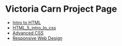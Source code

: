 # Victoria Carn Project Page 

<ul>
    <li><a href="intro_to_html/index.html" target="_blank">Intro to HTML</a></li>
    <li><a href="HTML_5_intro_to_css/index.html" target="_blank">HTML_5_intro_to_css</a></li>
    <li><a href="adv_css/index.html" target="_blank">Advanced CSS</a></li>
    <li><a href="responsive/index.html" target="_blank">Responsive Web Design</a></li>
</ul>

